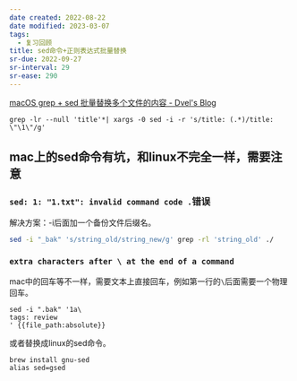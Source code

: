 ```yaml
---
date created: 2022-08-22
date modified: 2023-03-07
tags:
  - 复习回顾
title: sed命令+正则表达式批量替换
sr-due: 2022-09-27
sr-interval: 29
sr-ease: 290
---
```


[macOS grep + sed 批量替换多个文件的内容 - Dvel's Blog](https://dvel.me/posts/macos-replace-contents-multiple-files/)  

`grep -lr --null 'title'*| xargs -0 sed -i -r 's/title: (.*)/title: \"\1\"/g'`

## mac上的sed命令有坑，和linux不完全一样，需要注意

### `sed: 1: "1.txt": invalid command code .`错误

解决方案：-i后面加一个备份文件后缀名。

```bash
sed -i "_bak" 's/string_old/string_new/g' grep -rl 'string_old' ./
```

### `extra characters after \ at the end of a command`

mac中的回车等不一样，需要文本上直接回车，例如第一行的`\`后面需要一个物理回车。

```
sed -i ".bak" '1a\
tags: review 
' {{file_path:absolute}}
```

或者替换成linux的sed命令。

```
brew install gnu-sed
alias sed=gsed
```
